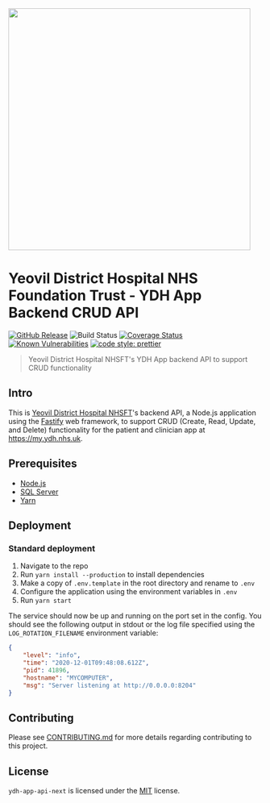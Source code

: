 <img alttext="Yeovil District Hospital Logo" src="https://yeovilhospital.co.uk/wp-content/uploads/2017/03/Yeovil_Hospital_Logo.jpg" width="480" />

# Yeovil District Hospital NHS Foundation Trust - YDH App Backend CRUD API

[![GitHub Release](https://img.shields.io/github/release/Fdawgs/ydh-app-api-next.svg)](https://github.com/Fdawgs/ydh-app-api-next/releases/latest/) ![Build Status](https://github.com/Fdawgs/ydh-app-api-next/workflows/CI/badge.svg?branch=main) [![Coverage Status](https://coveralls.io/repos/github/Fdawgs/ydh-app-api-next/badge.svg?branch=main)](https://coveralls.io/github/Fdawgs/ydh-app-api-next?branch=main) [![Known Vulnerabilities](https://snyk.io/test/github/Fdawgs/ydh-app-api-next/badge.svg)](https://snyk.io/test/github/Fdawgs/ydh-app-api-next) [![code style: prettier](https://img.shields.io/badge/code_style-prettier-ff69b4.svg?style=flat-square)](https://github.com/prettier/prettier)

> Yeovil District Hospital NHSFT's YDH App backend API to support CRUD functionality

## Intro

This is [Yeovil District Hospital NHSFT](https://yeovilhospital.co.uk/)'s backend API, a Node.js application using the [Fastify](https://www.fastify.io/) web framework, to support CRUD (Create, Read, Update, and Delete) functionality for the patient and clinician app at https://my.ydh.nhs.uk.

## Prerequisites

-   [Node.js](https://nodejs.org/en/)
-   [SQL Server](https://www.microsoft.com/en-gb/sql-server/sql-server-downloads)
-   [Yarn](https://classic.yarnpkg.com)

## Deployment

### Standard deployment

1. Navigate to the repo
2. Run `yarn install --production` to install dependencies
3. Make a copy of `.env.template` in the root directory and rename to `.env`
4. Configure the application using the environment variables in `.env`
5. Run `yarn start`

The service should now be up and running on the port set in the config. You should see the following output in stdout or the log file specified using the `LOG_ROTATION_FILENAME` environment variable:

```json
{
	"level": "info",
	"time": "2020-12-01T09:48:08.612Z",
	"pid": 41896,
	"hostname": "MYCOMPUTER",
	"msg": "Server listening at http://0.0.0.0:8204"
}
```

## Contributing

Please see [CONTRIBUTING.md](https://github.com/Fdawgs/ydh-app-api-next/blob/main/CONTRIBUTING.md) for more details regarding contributing to this project.

## License

`ydh-app-api-next` is licensed under the [MIT](https://github.com/Fdawgs/ydh-app-api-next/blob/main/LICENSE) license.
